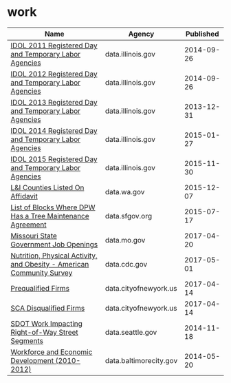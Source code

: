 # work

Name | Agency | Published
---- | ---- | ---------
[IDOL 2011 Registered Day and Temporary Labor Agencies](../datasets/m24q-z35d.md) | data.illinois.gov | 2014-09-26
[IDOL 2012 Registered Day and Temporary Labor Agencies](../datasets/u4vf-bpde.md) | data.illinois.gov | 2014-09-26
[IDOL 2013 Registered Day and Temporary Labor Agencies](../datasets/ei8t-ptaz.md) | data.illinois.gov | 2013-12-31
[IDOL 2014 Registered Day and Temporary Labor Agencies](../datasets/rniz-qjw4.md) | data.illinois.gov | 2015-01-27
[IDOL 2015 Registered Day and Temporary Labor Agencies](../datasets/akfg-wxhq.md) | data.illinois.gov | 2015-11-30
[L&I Counties Listed On Affidavit](../datasets/n2vz-2wid.md) | data.wa.gov | 2015-12-07
[List of Blocks Where DPW Has a Tree Maintenance Agreement](../datasets/fati-simc.md) | data.sfgov.org | 2015-07-17
[Missouri State Government Job Openings](../datasets/83mm-j7ms.md) | data.mo.gov | 2017-04-20
[Nutrition, Physical Activity, and Obesity - American Community Survey](../datasets/8mrp-rmkw.md) | data.cdc.gov | 2017-05-01
[Prequalified Firms](../datasets/szkz-syh6.md) | data.cityofnewyork.us | 2017-04-14
[SCA Disqualified Firms](../datasets/krwf-eng6.md) | data.cityofnewyork.us | 2017-04-14
[SDOT Work Impacting Right-of-Way Street Segments](../datasets/h9m8-4k45.md) | data.seattle.gov | 2014-11-18
[Workforce and Economic Development (2010-2012)](../datasets/hs6f-mzje.md) | data.baltimorecity.gov | 2014-05-20

